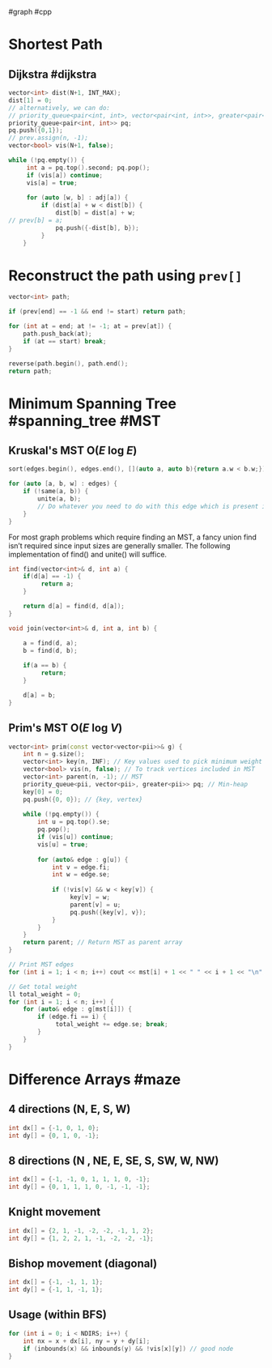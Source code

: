 #graph #cpp
# Shortest Path
## Dijkstra #dijkstra
```cpp
vector<int> dist(N+1, INT_MAX);
dist[1] = 0;
// alternatively, we can do:
// priority_queue<pair<int, int>, vector<pair<int, int>>, greater<pair<int, int>>>
priority_queue<pair<int, int>> pq;
pq.push({0,1});
// prev.assign(n, -1);
vector<bool> vis(N+1, false);

while (!pq.empty()) {
     int a = pq.top().second; pq.pop();
     if (vis[a]) continue;
     vis[a] = true;
     
     for (auto [w, b] : adj[a]) {
         if (dist[a] + w < dist[b]) {
             dist[b] = dist[a] + w;
// prev[b] = a;
             pq.push({-dist[b], b});
         }
    }
```

# Reconstruct the path using `prev[]`
```cpp
vector<int> path;

if (prev[end] == -1 && end != start) return path;

for (int at = end; at != -1; at = prev[at]) {
	path.push_back(at);
	if (at == start) break;
}

reverse(path.begin(), path.end();
return path;
```

# Minimum Spanning Tree #spanning_tree #MST

## Kruskal's MST O($E$ log $E$)
```cpp
sort(edges.begin(), edges.end(), [](auto a, auto b){return a.w < b.w;});

for (auto [a, b, w] : edges) {
	if (!same(a, b)) {
		unite(a, b);
		// Do whatever you need to do with this edge which is present in the MST
	}
}
```

For most graph problems which require finding an MST, a fancy union find isn’t required since input sizes are generally smaller. The following implementation of find() and unite() will suffice.
```cpp
int find(vector<int>& d, int a) {
	if(d[a] == -1) {
	     return a;
	}

	return d[a] = find(d, d[a]);
}

void join(vector<int>& d, int a, int b) {

	a = find(d, a);
	b = find(d, b);
	
	if(a == b) {
	     return;
	}

	d[a] = b;
}
```

## Prim's MST O($E$ log $V$)
```cpp
vector<int> prim(const vector<vector<pii>>& g) {
	int n = g.size();
	vector<int> key(n, INF); // Key values used to pick minimum weight edge
	vector<bool> vis(n, false); // To track vertices included in MST
	vector<int> parent(n, -1); // MST
	priority_queue<pii, vector<pii>, greater<pii>> pq; // Min-heap
	key[0] = 0;
	pq.push({0, 0}); // {key, vertex}
	
	while (!pq.empty()) {
		int u = pq.top().se;
		pq.pop();
		if (vis[u]) continue;
		vis[u] = true;
		
		for (auto& edge : g[u]) {
			int v = edge.fi;
			int w = edge.se;
			
			if (!vis[v] && w < key[v]) {
				 key[v] = w;
				 parent[v] = u;
				 pq.push({key[v], v});
			}
		}
	}
	return parent; // Return MST as parent array
}

// Print MST edges 
for (int i = 1; i < n; i++) cout << mst[i] + 1 << " " << i + 1 << "\n";

// Get total weight
ll total_weight = 0;
for (int i = 1; i < n; i++) {
	for (auto& edge : g[mst[i]]) { 
		if (edge.fi == i) {
			 total_weight += edge.se; break; 
		}
	} 
}
```
<div class="page-break" style="page-break-before: always;"></div>

# Difference Arrays #maze
## 4 directions (N, E, S, W)
```cpp
int dx[] = {-1, 0, 1, 0};
int dy[] = {0, 1, 0, -1};
```
## 8 directions (N , NE, E, SE, S, SW, W, NW)
```cpp
int dx[] = {-1, -1, 0, 1, 1, 1, 0, -1};
int dy[] = {0, 1, 1, 1, 0, -1, -1, -1};
```
## Knight movement
```cpp
int dx[] = {2, 1, -1, -2, -2, -1, 1, 2};
int dy[] = {1, 2, 2, 1, -1, -2, -2, -1};
```
## Bishop movement (diagonal)
```cpp
int dx[] = {-1, -1, 1, 1};
int dy[] = {-1, 1, -1, 1};
```
## Usage (within BFS)
```cpp
for (int i = 0; i < NDIRS; i++) {
	int nx = x + dx[i], ny = y + dy[i];
	if (inbounds(x) && inbounds(y) && !vis[x][y]) // good node
}
```
